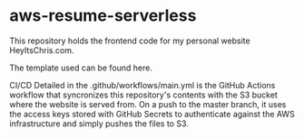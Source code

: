 # aws-resume-serverless

This repository holds the frontend code for my personal website HeyItsChris.com.

  The template used can be found here.

CI/CD
Detailed in the .github/workflows/main.yml is the GitHub Actions workflow that syncronizes this repository's contents with the S3 bucket where the website is served from. On a push to the master branch, it uses the access keys stored with GitHub Secrets to authenticate against the AWS infrastructure and simply pushes the files to S3.